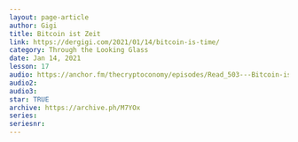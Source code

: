 ```yaml
---
layout: page-article
author: Gigi
title: Bitcoin ist Zeit
link: https://dergigi.com/2021/01/14/bitcoin-is-time/
category: Through the Looking Glass
date: Jan 14, 2021
lesson: 17
audio: https://anchor.fm/thecryptoconomy/episodes/Read_503---Bitcoin-is-Time-DerGigi-erk2ss
audio2: 
audio3: 
star: TRUE
archive: https://archive.ph/M7YOx
series: 
seriesnr: 
---
```

